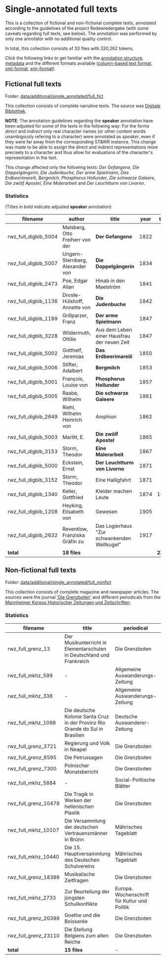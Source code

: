 # Single-annotated full texts
This is a collection of fictional and non-fictional complete texts, annotated according to the guidelines of the project Redewiedergabe (with some caveats regarding full texts, see below). The annotation was performed by only one annotator with no additional quality control. 

In total, this collection consists of 33 files with 320,262 tokens.

Click the following links to get familiar with the [annotation structure](annotation_structure.md), [metadata](metadata.md) and the different formats available ([column-based text format](column_based_text_format.md),  [xml-format](xml_format.md),  [xmi-format](xmi_format.md)).

## Fictional full texts
Folder: [data/additional/single_annotated/full_fict](../../data/additional/single_annotated/full_fict)

This collection consists of complete narrative texts. The source was [Digitale Bibliothek](https://textgrid.de/digitale-bibliothek).

**NOTE**: The annotation guidelines regarding the **speaker** annotation have been adjusted for some of the texts in the following way: For the forms *direct* and *indirect* only real character names (or other content words unambigously refering to a character) were annotated as *speaker*, even if they were far away from the corresponding ST&WR instance. This change was made to be able to assign the direct and indirect representations more precisely to a character and thus allow for evaluations of the character's representation in the text. 

This change affected only the following texts: *Der Gefangene*, *Die Doppelgängerin*, *Die Judenbuche*, *Der arme Spielmann*, *Das Erdbeerimareili*, *Bergmilch*, *Phosphorus Hollunder*, *Die schwarze Galeere*, *Die zwölf Apostel*, *Eine Malerarbeit* and *Der Leuchtturm von Livorno*.

### Statistics
(Titles in bold indicate adjusted **speaker** annotation)

| filename | author | title | year | tokens |
|----------|--------|-------|------|--------|
| rwz_full_digbib_5004 | Malsberg, Otto Freiherr von der | **Der Gefangene** | 1822 |  |
| rwz_full_digbib_5007 | Ungern-Sternberg, Alexander von | **Die Doppelgängerin** | 1834 |  |
| rwz_full_digbib_2473 | Poe, Edgar Allan | Hinab in den Maelström | 1841 |  |
| rwz_full_digbib_1136 | Droste-Hülshoff, Annette von | **Die Judenbuche** | 1842 |  |
| rwz_full_digbib_1199 | Grillparzer, Franz | **Der arme Spielmann** | 1847 |  |
| rwz_full_digbib_3228 | Wildermuth, Ottilie | Aus dem Leben einer Hausfrau der neuen Zeit | 1847 |  |
| rwz_full_digbib_5002 | Gotthelf, Jeremias | **Das Erdbeerimareili** | 1850 |  |
| rwz_full_digbib_5006 | Stifter, Adalbert | **Bergmilch** | 1853 |  |
| rwz_full_digbib_5001 | François, Louise von | **Phosphorus Hollunder** | 1857 |  |
| rwz_full_digbib_5005 | Raabe, Wilhelm | **Die schwarze Galeere** | 1861 |  |
| rwz_full_digbib_2649 | Riehl, Wilhelm Heinrich von | Amphion | 1862 |  |
| rwz_full_digbib_5003 | Marlitt, E. | **Die zwölf Apostel** | 1865 |  |
| rwz_full_digbib_3153 | Storm, Theodor | **Eine Malerarbeit** | 1867 |  |
| rwz_full_digbib_5000 | Eckstein, Ernst | **Der Leuchtturm von Livorno** | 1871 |  |
| rwz_full_digbib_3152 | Storm, Theodor | Eine Halligfahrt | 1871 |  |
| rwz_full_digbib_1340 | Keller, Gottfried | Kleider machen Leute | 1874 | 16,553 |
| rwz_full_digbib_1208 | Heyking, Elisabeth von | Gewesen | 1905 |  |
| rwz_full_digbib_2632 | Reventlow, Franziska Gräfin zu | Das Logierhaus "Zur schwankenden Weltkugel" | 1917 |  |
| **total** | **18 files** |  |  | **235,493** |



## Non-fictional full texts
Folder: [data/additional/single_annotated/full_nonfict](../../data/additional/single_annotated/full_nonfict)

This collection consists of complete magazine and newspaper articles. The sources were the journal ['Die Grenzboten'](http://www.deutschestextarchiv.de/doku/textquellen#grenzboten) and different periodicals from the [Mannheimer Korpus Historischer Zeitungen und Zeitschriften](http://www.deutschestextarchiv.de/doku/textquellen#mkhz). 

### Statistics

| filename | title | periodical | year | tokens |
|----------|-------|------------|------|--------|
| rwz_full_grenz_13 | Der Musikunterricht in Elementarschulen in Deutschland und Frankreich | Die Grenzboten | 1842 | 9,240 |
| rwz_full_mkhz_599 | - | Allgemeine Auswanderungs-Zeitung | 1847 | 4,514 |
| rwz_full_mkhz_336 | - | Allgemeine Auswanderungs-Zeitung | 1848 | 3,368 |
| rwz_full_mkhz_1098 | Die deutsche Kolonie Santa Cruz in der Provinz Rio Grande do Sul in Brasilien | Deutsche Auswanderer-Zeitung | 1852 | 3,175 |
| rwz_full_grenz_3721 | Regierung und Volk in Neapel | Die Grenzboten | 1856 | 7,041 |
| rwz_full_grenz_6595 | Die Petrussagen | Die Grenzboten | 1867 | 5,833 |
| rwz_full_grenz_7300 | Polnischer Monatsbericht | Die Grenzboten | 1869 | 7,071 |
| rwz_full_mkhz_5884 | - | Social-Politische Blätter | 1873 | 5,118 |
| rwz_full_grenz_10479 | Die Tragik in Werken der hellenischen Plastik | Die Grenzboten | 1880 | 6,609 |
| rwz_full_mkhz_10107 | Die Versammlung der deutschen Vertrauensmänner in Brünn | Mährisches Tageblatt | 1887 | 6,418 |
| rwz_full_mkhz_10440 | Die 15. Hauptversammlung des Deutschen Schulvereins | Mährisches Tageblatt | 1895 | 6,257 |
| rwz_full_grenz_18399 | Musikalische Zeitfragen | Die Grenzboten | 1902 | 7,195 |
| rwz_full_mkhz_2733 | Zur Beurteilung der jüngsten Schulkonflikte | Europa. Wochenschrift für Kultur und Politik | 1905 | 3,356 |
| rwz_full_grenz_20389 | Goethe und die Boisserée | Die Grenzboten | 1907 | 4,483 |
| rwz_full_grenz_23110 | Die Stellung Belgiens zum alten Reiche | Die Grenzboten | 1915 | 5,091 |
| **total** | **15 files** | - | - | **84,769** |



